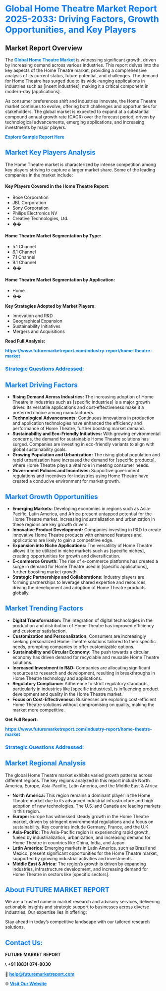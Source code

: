 <h1 style="color: #007BFF;">Global Home Theatre Market Report 2025-2033: Driving Factors, Growth Opportunities, and Key Players</h1>

<section id="overview">
<h2>Market Report Overview</h2>
<p>The <a href="https://www.futuremarketreport.com/industry-report/home-theatre-market" style="color: #007BFF; text-decoration: none;"><strong>Global Home Theatre Market</strong></a> is witnessing significant growth, driven by increasing demand across various industries. This report delves into the key aspects of the Home Theatre market, providing a comprehensive analysis of its current status, future potential, and challenges. The demand for Home Theatre has surged due to its wide-ranging applications in industries such as [insert industries], making it a critical component in modern-day [applications].</p>
<p>As consumer preferences shift and industries innovate, the Home Theatre market continues to evolve, offering both challenges and opportunities for stakeholders. The global market is expected to expand at a substantial compound annual growth rate (CAGR) over the forecast period, driven by technological advancements, emerging applications, and increasing investments by major players.</p>
</section>

<section id="overview">
<p><a href="https://www.futuremarketreport.com/request-sample/reportId=117113" style="color: #007BFF; text-decoration: none;"><strong>Explore Sample Report Here</strong></a></p>
</section>

<section id="key-players">
<h2 style="color: #007BFF;">Market Key Players Analysis</h2>
<p>The Home Theatre market is characterized by intense competition among key players striving to capture a larger market share. Some of the leading companies in the market include:</p>
<h4>Key Players Covered in the Home Theatre Report:</h4>
<ul><li>Bose Corporation</li><li>JBL Corporation</li><li>Sony Corporation</li><li>Philips Electronics NV</li><li>Creative Technologies, Ltd.</li><li>��</li></ul>
<h4>Home Theatre Market Segmentation by Type:</h4>
<ul><li>5.1 Channel</li><li>6.1 Channel</li><li>7.1 Channel</li><li>9.1 Channel</li><li>��</li></ul>

<h4>Home Theatre Market Segmentation by Application:</h4>
<ul><li>Home</li><li>��</li></ul>
<p><strong>Key Strategies Adopted by Market Players:</strong></p>
<ul>
<li>Innovation and R&D</li>
<li>Geographical Expansion</li>
<li>Sustainability Initiatives</li>
<li>Mergers and Acquisitions</li>
</ul>
</section>

<section>
<p><strong>Read Full Analysis: </strong></p><a href="https://www.futuremarketreport.com/industry-report/home-theatre-market" style="color: #007BFF; text-decoration: none;"><strong>https://www.futuremarketreport.com/industry-report/home-theatre-market</strong></a>
<h3 style="color: #007BFF;">Strategic Questions Addressed:</h3>
</section>

<section id="driving-factors">
<h2 style="color: #007BFF;">Market Driving Factors</h2>
<ul>
<li><strong>Rising Demand Across Industries:</strong> The increasing adoption of Home Theatre in industries such as [specific industries] is a major growth driver. Its versatile applications and cost-effectiveness make it a preferred choice among manufacturers.</li>
<li><strong>Technological Advancements:</strong> Continuous innovations in production and application technologies have enhanced the efficiency and performance of Home Theatre, further boosting market demand.</li>
<li><strong>Sustainability and Eco-Friendly Initiatives:</strong> With growing environmental concerns, the demand for sustainable Home Theatre solutions has surged. Companies are investing in eco-friendly variants to align with global sustainability goals.</li>
<li><strong>Growing Population and Urbanization:</strong> The rising global population and rapid urbanization have increased the demand for [specific products], where Home Theatre plays a vital role in meeting consumer needs.</li>
<li><strong>Government Policies and Incentives:</strong> Supportive government regulations and incentives for industries using Home Theatre have created a conducive environment for market growth.</li>
</ul>
</section>

<section id="growth-opportunities">
<h2 style="color: #007BFF;">Market Growth Opportunities</h2>
<ul>
<li><strong>Emerging Markets:</strong> Developing economies in regions such as Asia-Pacific, Latin America, and Africa present untapped potential for the Home Theatre market. Increasing industrialization and urbanization in these regions are key growth drivers.</li>
<li><strong>Innovative Product Development:</strong> Companies investing in R&D to create innovative Home Theatre products with enhanced features and applications are likely to gain a competitive edge.</li>
<li><strong>Expansion into Niche Applications:</strong> The versatility of Home Theatre allows it to be utilized in niche markets such as [specific niches], creating opportunities for growth and diversification.</li>
<li><strong>E-commerce Growth:</strong> The rise of e-commerce platforms has created a surge in demand for Home Theatre used in [specific applications], further boosting market growth.</li>
<li><strong>Strategic Partnerships and Collaborations:</strong> Industry players are forming partnerships to leverage shared expertise and resources, driving the development and adoption of Home Theatre products globally.</li>
</ul>
</section>

<section id="trending-factors">
<h2 style="color: #007BFF;">Market Trending Factors</h2>
<ul>
<li><strong>Digital Transformation:</strong> The integration of digital technologies in the production and distribution of Home Theatre has improved efficiency and customer satisfaction.</li>
<li><strong>Customization and Personalization:</strong> Consumers are increasingly seeking personalized Home Theatre solutions tailored to their specific needs, prompting companies to offer customizable options.</li>
<li><strong>Sustainability and Circular Economy:</strong> The push towards a circular economy has driven demand for recyclable and reusable Home Theatre solutions.</li>
<li><strong>Increased Investment in R&D:</strong> Companies are allocating significant resources to research and development, resulting in breakthroughs in Home Theatre technology and applications.</li>
<li><strong>Regulatory Compliance:</strong> Adherence to strict regulatory standards, particularly in industries like [specific industries], is influencing product development and quality in the Home Theatre market.</li>
<li><strong>Focus on Cost-Effectiveness:</strong> Businesses are exploring cost-efficient Home Theatre solutions without compromising on quality, making the market more competitive.</li>
</ul>
</section>

<section>
<p><strong>Get Full Report: </strong></p><a href="https://www.futuremarketreport.com/industry-report/home-theatre-market" style="color: #007BFF; text-decoration: none;"><strong>https://www.futuremarketreport.com/industry-report/home-theatre-market</strong></a>
<h3 style="color: #007BFF;">Strategic Questions Addressed:</h3>
</section>


<section id="regional-analysis">
<h2 style="color: #007BFF;">Market Regional Analysis</h2>
<p>The global Home Theatre market exhibits varied growth patterns across different regions. The key regions analyzed in this report include North America, Europe, Asia-Pacific, Latin America, and the Middle East & Africa:</p>
<ul>
<li><strong>North America:</strong> This region remains a dominant player in the Home Theatre market due to its advanced industrial infrastructure and high adoption of new technologies. The U.S. and Canada are leading markets in this region.</li>
<li><strong>Europe:</strong> Europe has witnessed steady growth in the Home Theatre market, driven by stringent environmental regulations and a focus on sustainability. Key countries include Germany, France, and the U.K.</li>
<li><strong>Asia-Pacific:</strong> The Asia-Pacific region is experiencing rapid growth, fueled by industrialization, urbanization, and increasing demand for Home Theatre in countries like China, India, and Japan.</li>
<li><strong>Latin America:</strong> Emerging markets in Latin America, such as Brazil and Mexico, present significant opportunities for the Home Theatre market, supported by growing industrial activities and investments.</li>
<li><strong>Middle East & Africa:</strong> The region’s growth is driven by expanding industries, infrastructure development, and increasing demand for Home Theatre in sectors like [specific sectors].</li>
</ul>
</section>

<footer>
<h2 style="color: #007BFF;">About FUTURE MARKET REPORT</h2>
<p>We are a trusted name in market research and advisory services, delivering actionable insights and strategic support to businesses across diverse industries. Our expertise lies in offering:</p>

<p>Stay ahead in today’s competitive landscape with our tailored research solutions.</p>

<h2 style="color: #007BFF;">Contact Us:</h2>
<p><strong>FUTURE MARKET REPORT</strong></p>
<p>📞 <strong>+91 (883) 074-8030</strong></p>
<p>📧 <strong><a href="mailto:help@futuremarketreport.com" style="color: #007BFF;">help@futuremarketreport.com</a></strong></p>
<p>🌐 <strong><a href="https://www.futuremarketreport.com/" style="color: #007BFF;">Visit Our Website</a></strong></p>
</footer>